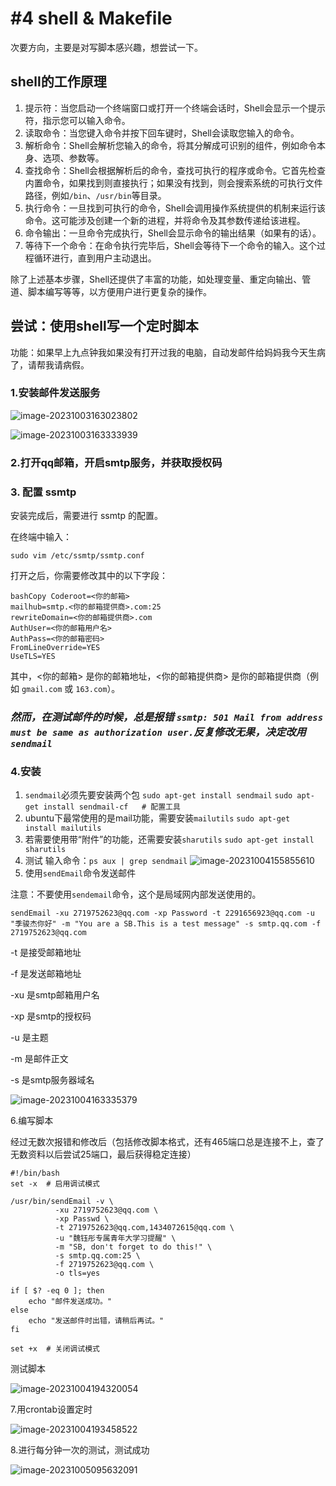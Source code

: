 # #4 shell & Makefile

次要方向，主要是对写脚本感兴趣，想尝试一下。

## shell的工作原理

1. 提示符：当您启动一个终端窗口或打开一个终端会话时，Shell会显示一个提示符，指示您可以输入命令。
2. 读取命令：当您键入命令并按下回车键时，Shell会读取您输入的命令。
3. 解析命令：Shell会解析您输入的命令，将其分解成可识别的组件，例如命令本身、选项、参数等。
4. 查找命令：Shell会根据解析后的命令，查找可执行的程序或命令。它首先检查内置命令，如果找到则直接执行；如果没有找到，则会搜索系统的可执行文件路径，例如`/bin`、`/usr/bin`等目录。
5. 执行命令：一旦找到可执行的命令，Shell会调用操作系统提供的机制来运行该命令。这可能涉及创建一个新的进程，并将命令及其参数传递给该进程。
6. 命令输出：一旦命令完成执行，Shell会显示命令的输出结果（如果有的话）。
7. 等待下一个命令：在命令执行完毕后，Shell会等待下一个命令的输入。这个过程循环进行，直到用户主动退出。

除了上述基本步骤，Shell还提供了丰富的功能，如处理变量、重定向输出、管道、脚本编写等等，以方便用户进行更复杂的操作。

## 尝试：使用shell写一个定时脚本

功能：如果早上九点钟我如果没有打开过我的电脑，自动发邮件给妈妈我今天生病了，请帮我请病假。

### 1.安装邮件发送服务

![image-20231003163023802](#4-喻颜.assets/image-20231003163023802-1696321826034-5.png)

![image-20231003163333939](#4-喻颜.assets/image-20231003163333939-1696322015845-7-1696322018075-9.png)

### 2.打开qq邮箱，开启smtp服务，并获取授权码

### 3. 配置 ssmtp

安装完成后，需要进行 ssmtp 的配置。

在终端中输入：

```
sudo vim /etc/ssmtp/ssmtp.conf
```

打开之后，你需要修改其中的以下字段：

```
bashCopy Coderoot=<你的邮箱>
mailhub=smtp.<你的邮箱提供商>.com:25
rewriteDomain=<你的邮箱提供商>.com
AuthUser=<你的邮箱用户名>
AuthPass=<你的邮箱密码>
FromLineOverride=YES
UseTLS=YES
```

其中，<你的邮箱> 是你的邮箱地址，<你的邮箱提供商> 是你的邮箱提供商（例如 `gmail.com` 或 `163.com`）。

### ***然而，在测试邮件的时候，总是报错 ``ssmtp: 501 Mail from address must be same as authorization user.``反复修改无果，决定改用 ``sendmail``***

### 4.安装
1. ``sendmail``必须先要安装两个包
    ``sudo apt-get install sendmail``
    ``sudo apt-get install sendmail-cf   # 配置工具``
2. ubuntu下最常使用的是mail功能，需要安装``mailutils``
    ``sudo apt-get install mailutils``
3. 若需要使用带“附件”的功能，还需要安装``sharutils``
    ``sudo apt-get install sharutils``
4. 测试
    输入命令：``ps aux | grep sendmail``
    ![image-20231004155855610](#4-喻颜.assets/image-20231004155855610-1696406338083-1-1696406339340-3.png)
5. 使用``sendEmail``命令发送邮件

注意：不要使用``sendemail``命令，这个是局域网内部发送使用的。

``sendEmail -xu 2719752623@qq.com -xp Password -t 2291656923@qq.com -u "季骏杰你好" -m "You are a SB.This is a test message" -s smtp.qq.com -f 2719752623@qq.com``

-t 是接受邮箱地址

-f 是发送邮箱地址

-xu 是smtp邮箱用户名

-xp 是smtp的授权码

-u 是主题

-m 是邮件正文

-s 是smtp服务器域名

![image-20231004163335379](#4-喻颜.assets/image-20231004163335379-1696408417193-5-1696408421846-7.png)

6.编写脚本

经过无数次报错和修改后（包括修改脚本格式，还有465端口总是连接不上，查了无数资料以后尝试25端口，最后获得稳定连接）

``` \#!/bin/bash
#!/bin/bash
set -x  # 启用调试模式

/usr/bin/sendEmail -v \
          -xu 2719752623@qq.com \
          -xp Passwd \
          -t 2719752623@qq.com,1434072615@qq.com \
          -u "魏钰彤专属青年大学习提醒" \
          -m "SB, don't forget to do this!" \
          -s smtp.qq.com:25 \
          -f 2719752623@qq.com \
          -o tls=yes

if [ $? -eq 0 ]; then
    echo "邮件发送成功。"
else
    echo "发送邮件时出错，请稍后再试。"
fi

set +x  # 关闭调试模式
```

测试脚本

![image-20231004194320054](#4-喻颜.assets/image-20231004194320054-1696419802388-17-1696419803443-19.png)

7.用crontab设置定时

![image-20231004193458522](#4-喻颜.assets/image-20231004193458522-1696419301037-9-1696419302479-11.png)

8.进行每分钟一次的测试，测试成功

![image-20231005095632091](#4-喻颜.assets/image-20231005095632091-1696470994184-17-1696470996972-19.png)

